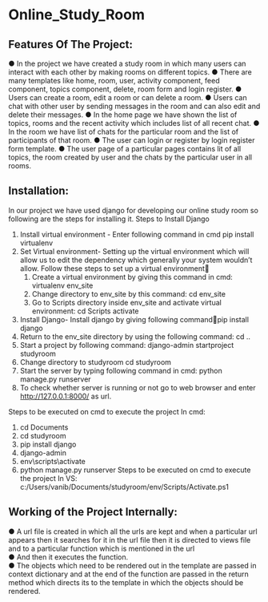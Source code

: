# Online_Study_Room

## Features Of The Project:
● In the project we have created a study room in which many users can interact with each
other by making rooms on different topics.
● There are many templates like home, room, user, activity component, feed component,
topics component, delete, room form and login register.
● Users can create a room, edit a room or can delete a room.
● Users can chat with other user by sending messages in the room and can also edit and
delete their messages.
● In the home page we have shown the list of topics, rooms and the recent activity which
includes list of all recent chat.
● In the room we have list of chats for the particular room and the list of participants of that
room.
● The user can login or register by login register form template.
● The user page of a particular pages contains lit of all topics, the room created by user
and the chats by the particular user in all rooms.

## Installation:
In our project we have used django for developing our online study room so following are the
steps for installing it.
Steps to Install Django
1) Install virtual environment - Enter following command in cmd
pip install virtualenv
2) Set Virtual environment- Setting up the virtual environment which will allow us to edit the
dependency which generally your system wouldn’t allow.
   Follow these steps to set up a virtual environment
   1. Create a virtual environment by giving this command in cmd:
   virtualenv env_site
   2. Change directory to env_site by this command:
   cd env_site
   3. Go to Scripts directory inside env_site and activate virtual environment:
   cd Scripts
   activate
3) Install Django- Install django by giving following commandpip install django
4) Return to the env_site directory by using the following command:
cd ..
5) Start a project by following command:
django-admin startproject studyroom
6) Change directory to studyroom
cd studyroom
7) Start the server by typing following command in cmd:
python manage.py runserver
8) To check whether server is running or not go to web browser and enter http://127.0.0.1:8000/
as url.

Steps to be executed on cmd to execute the project In cmd:
1. cd Documents
2. cd studyroom
3. pip install django
4. django-admin
5. env\scripts\activate
6. python manage.py runserver
Steps to be executed on cmd to execute the project In VS:
c:/Users/vanib/Documents/studyroom/env/Scripts/Activate.ps1

## Working of the Project Internally:<br />
● A url file is created in which all the urls are kept and when a particular url appears then it
searches for it in the url file then it is directed to views file and to a particular function
which is mentioned in the url<br />
● And then it executes the function.<br />
● The objects which need to be rendered out in the template are passed in context
dictionary and at the end of the function are passed in the return method which directs
its to the template in which the objects should be rendered.<br />
